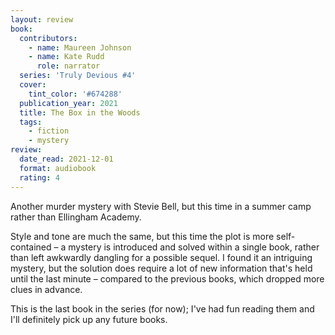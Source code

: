 ```yaml
---
layout: review
book:
  contributors:
    - name: Maureen Johnson
    - name: Kate Rudd
      role: narrator
  series: 'Truly Devious #4'
  cover:
    tint_color: '#674288'
  publication_year: 2021
  title: The Box in the Woods
  tags:
    - fiction
    - mystery
review:
  date_read: 2021-12-01
  format: audiobook
  rating: 4
---
```


Another murder mystery with Stevie Bell, but this time in a summer camp rather than Ellingham Academy.

Style and tone are much the same, but this time the plot is more self-contained – a mystery is introduced and solved within a single book, rather than left awkwardly dangling for a possible sequel.
I found it an intriguing mystery, but the solution does require a lot of new information that's held until the last minute – compared to the previous books, which dropped more clues in advance.

This is the last book in the series (for now); I've had fun reading them and I'll definitely pick up any future books.


